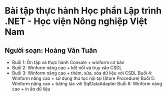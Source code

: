 # Bài tập thực hành Học phần Lập trình .NET - Học viện Nông nghiệp Việt Nam
## Người soạn: Hoàng Văn Tuân

- Buổi 1: Ôn tập và thực hành Console + winform cơ bản
- Buổi 2: Winform nâng cao + kết nối và truy vấn CSDL
- Buổi 3: Winform nâng cao + thêm, sửa, xóa dữ liệu với CSDL
Buổi 4: Winform nâng cao + sử dụng thủ tục nội tại (Store Procedure)
Buổi 5: Winform nâng cao + tương tác với SqlDataAdapter
Buổi 6: Winform nâng cao + in ấn dữ liệu